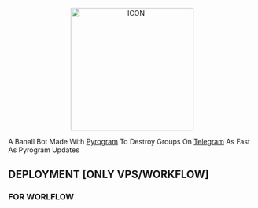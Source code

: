 <p align="center"><img src="https://telegra.ph/file/3cdb65b6d72babdb39941.jpg" alt="ICON" width="250" height="250"/></p>

A Banall Bot Made With [Pyrogram](https://docs.pyrogram.org/)  To Destroy Groups On [Telegram](https://telegram.org/)  As Fast As Pyrogram Updates


## DEPLOYMENT [ONLY VPS/WORKFLOW]


### FOR WORLFLOW
